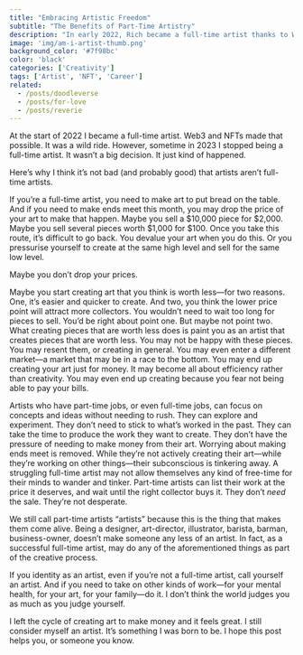 ```yaml
---
title: "Embracing Artistic Freedom"
subtitle: "The Benefits of Part-Time Artistry"
description: "In early 2022, Rich became a full-time artist thanks to Web3 and NFTs. However, in 2023 he returned to part-time artistry without making a big fuss of it. He argues that being a full-time artist can lead to devaluing one's art due to financial pressure. Artists with other sources of income can explore ideas and concepts without rushing, producing higher-quality work and avoiding the pressure to sell quickly. He emphasizes that part-time artists are still artists and should embrace that identity without self-judgment."
image: 'img/am-i-artist-thumb.png'
background_color: '#7f98bc'
color: 'black'
categories: ['Creativity']
tags: ['Artist', 'NFT', 'Career']
related:
  - /posts/doodleverse
  - /posts/for-love
  - /posts/reverie
---
```

At the start of 2022 I became a full-time artist. Web3 and NFTs made that possible. It was a wild ride. However, sometime in 2023 I stopped being a full-time artist. It wasn’t a big decision. It just kind of happened.

Here’s why I think it’s not bad (and probably good) that artists aren’t full-time artists.

If you’re a full-time artist, you need to make art to put bread on the table. And if you need to make ends meet this month, you may drop the price of your art to make that happen. Maybe you sell a $10,000 piece for $2,000. Maybe you sell several pieces worth $1,000 for $100. Once you take this route, it’s difficult to go back. You devalue your art when you do this. Or you pressurise yourself to create at the same high level and sell for the same low level.

Maybe you don’t drop your prices.

Maybe you start creating art that you think is worth less—for two reasons. One, it’s easier and quicker to create. And two, you think the lower price point will attract more collectors. You wouldn’t need to wait too long for pieces to sell. You’d be right about point one. But maybe not point two. What creating pieces that are worth less does is paint you as an artist that creates pieces that are worth less. You may not be happy with these pieces. You may resent them, or creating in general. You may even enter a different market—a market that may be in a race to the bottom. You may end up creating your art just for money. It may become all about efficiency rather than creativity. You may even end up creating because you fear not being able to pay your bills.

Artists who have part-time jobs, or even full-time jobs, can focus on concepts and ideas without needing to rush. They can explore and experiment. They don’t need to stick to what’s worked in the past. They can take the time to produce the work they want to create. They don’t have the pressure of needing to make money from their art. Worrying about making ends meet is removed. While they’re not actively creating their art—while they’re working on other things—their subconscious is tinkering away. A struggling full-time artist may not allow themselves any kind of free-time for their minds to wander and tinker. Part-time artists can list their work at the price it deserves, and wait until the right collector buys it. They don’t *need* the sale. They’re not desperate.

We still call part-time artists “artists” because this is the thing that makes them come alive. Being a designer, art-director, illustrator, barista, barman, business-owner, doesn’t make someone any less of an artist. In fact, as a successful full-time artist, may do any of the aforementioned things as part of the creative process.

If you identity as an artist, even if you’re not a full-time artist, call yourself an artist. And if you need to take on other kinds of work—for your mental health, for your art, for your family—do it. I don’t think the world judges you as much as you judge yourself.

I left the cycle of creating art to make money and it feels great. I still consider myself an artist. It’s something I was born to be. I hope this post helps you, or someone you know.